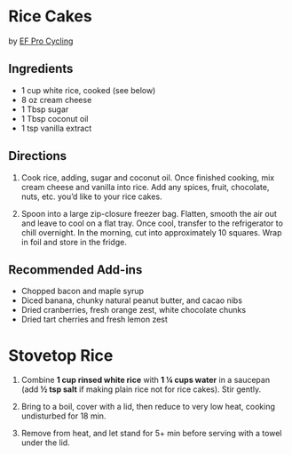 # Rice Cakes 
by [EF Pro Cycling](https://www.efprocycling.com/team-recipe-on-the-bike-rice-cakes/)

## Ingredients
* 1 cup white rice, cooked (see below)
* 8 oz cream cheese
* 1 Tbsp sugar
* 1 Tbsp coconut oil
* 1 tsp vanilla extract

## Directions
1. Cook rice, adding, sugar and coconut oil. Once finished cooking, mix cream cheese and vanilla into rice. Add any spices, fruit, chocolate, nuts, etc. you’d like to your rice cakes.

2. Spoon into a large zip-closure freezer bag. Flatten, smooth the air out and leave to cool on a flat tray. Once cool, transfer to the refrigerator to chill overnight. 
In the morning, cut into approximately 10 squares. Wrap in foil and store in the fridge. 

## Recommended Add-ins
* Chopped bacon and maple syrup
* Diced banana, chunky natural peanut butter, and cacao nibs
* Dried cranberries,  fresh orange zest, white chocolate chunks
* Dried tart cherries and fresh lemon zest

# Stovetop Rice
1. Combine **1 cup rinsed white rice** with **1 ¼ cups water** in a saucepan (add **½ tsp salt** if making plain rice not for rice cakes). Stir gently.

2. Bring to a boil, cover with a lid, then reduce to very low heat, cooking undisturbed for 18 min.

3. Remove from heat, and let stand for 5+ min before serving with a towel under the lid.
